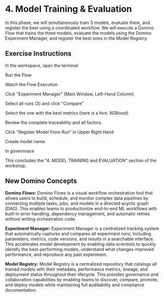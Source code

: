 # 4. Model Training & Evaluation
In this phase, we will simultaneously train 3 models, evaluate them, and register the best using a coordinated workflow.  We will execute a Domino Flow that trains the three models, evaluate the models using the Domino Experiment Manager, and register the best ones in the Model Registry.


## Exercise Instructions

In the workspace, open the terminal

Run the Flow

Watch the Flow Execution

Click "Experiment Manager"  (Main Window, Left-Hand Column)

Select all runs (3) and click "Compare"

Select the one with the best metrics (here is a hint: XGBoost)

Review the complete traceability and all factors.

Click "Register Model From Run" in Upper Right Hand

Create model name

In governnace 

This concludes the "4. MODEL TRAINING and EVALUATION" section of the workshop.

## New Domino Concepts
**Domino Flows:**
Domino Flows is a visual workflow orchestration tool that allows users to build, schedule, and monitor complex data pipelines by connecting multiple tasks, jobs, and models in a directed acyclic graph (DAG). This enables teams to productionize end-to-end ML workflows with built-in error handling, dependency management, and automatic retries without writing orchestration code.

**Experiment Manager:**
Experiment Manager is a centralized tracking system that automatically captures and compares all experiment runs, including parameters, metrics, code versions, and results in a searchable interface. This accelerates model development by enabling data scientists to quickly identify the best-performing models, understand what changes improved performance, and reproduce any past experiment.

**Model Registry:**
Model Registry is a centralized repository that catalogs all trained models with their metadata, performance metrics, lineage, and deployment status throughout their lifecycle. This provides governance and collaboration capabilities by enabling teams to discover, compare, promote, and deploy models while maintaining full auditability and compliance documentation.







